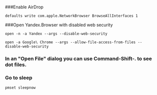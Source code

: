 ###Enable AirDrop

    defaults write com.apple.NetworkBrowser BrowseAllInterfaces 1

###Open Yandex.Browser with disabled web security

    open -n -a Yandex --args --disable-web-security

    open -a Google\ Chrome --args --allow-file-access-from-files --disable-web-security

### In an "Open File" dialog you can use Command-Shift-. to see dot files.

### Go to sleep

    pmset sleepnow

